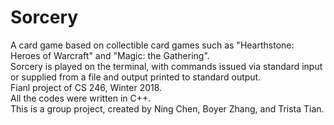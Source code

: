 # Sorcery
A card game based on collectible card games such as "Hearthstone: Heroes of Warcraft" and "Magic: the Gathering".<br>
Sorcery is played on the terminal, with commands issued via standard input or supplied from a file and output printed to standard output.<br>
Fianl project of CS 246, Winter 2018.<br>
All the codes were written in C++. <br>
This is a group project, created by Ning Chen, Boyer Zhang, and Trista Tian.
